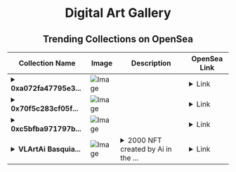 <div align="center">

# Digital Art Gallery

## Trending Collections on OpenSea

| Collection Name                       | Image                                                                                     | Description                       | OpenSea Link                                                                                          |
|---------------------------------------|-------------------------------------------------------------------------------------------|-----------------------------------|--------------------------------------------------------------------------------------------------------|
| **<details><summary>0xa072fa47795e3...</summary>0xa072fa47795e306bfa427d524bee7cabde9da7ec</details>** | ![Image](https://i.seadn.io/s/raw/files/662371d5e0a8665a35b37f8206b4c8fe.jpg?w=500&auto=format?w=200&auto=format) |  | <details><summary>Link</summary>[0xa072fa47795e306bfa427d524bee7cabde9da7ec](https://opensea.io/collection/0xa072fa47795e306bfa427d524bee7cabde9da7ec)</details> |
| **<details><summary>0x70f5c283cf05f...</summary>0x70f5c283cf05febf61649caf87454cd4b2300ea2</details>** | ![Image](https://i.seadn.io/s/raw/files/662371d5e0a8665a35b37f8206b4c8fe.jpg?w=500&auto=format?w=200&auto=format) |  | <details><summary>Link</summary>[0x70f5c283cf05febf61649caf87454cd4b2300ea2](https://opensea.io/collection/0x70f5c283cf05febf61649caf87454cd4b2300ea2)</details> |
| **<details><summary>0xc5bfba971797b...</summary>0xc5bfba971797b2e5a8c14cb65d139bce4b7b231c</details>** | ![Image](https://i.seadn.io/s/raw/files/662371d5e0a8665a35b37f8206b4c8fe.jpg?w=500&auto=format?w=200&auto=format) |  | <details><summary>Link</summary>[0xc5bfba971797b2e5a8c14cb65d139bce4b7b231c](https://opensea.io/collection/0xc5bfba971797b2e5a8c14cb65d139bce4b7b231c)</details> |
| **<details><summary>VLArtAi Basquia...</summary>VLArtAi Basquiat</details>** | ![Image](https://i.seadn.io/s/raw/files/f685d79d46ad13a9018a8fe39e0c9dc8.jpg?w=500&auto=format?w=200&auto=format) | <details><summary>2000 NFT created by Ai in the ...</summary>2000 NFT created by Ai in the neo-expressionist style of the famous artist Jean-Michel Basquiat</details> | <details><summary>Link</summary>[VLArtAi Basquiat](https://opensea.io/collection/vlartai-basquiat)</details> |

</div>